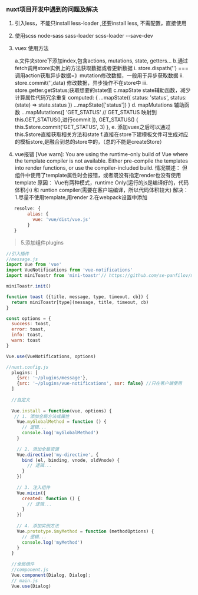 ### nuxt项目开发中遇到的问题及解决

 1. 引入less，不能只install less-loader ,还要install less, 不需配置，直接使用
 2. 使用scss node-sass sass-loader scss-loader --save-dev
 3. vuex 使用方法


      a.文件夹store下添加index,包含actions, mutations, state, getters...
      b.通过fetch调用store实例上的方法获取数据或者更新数据 
        i. store.dispath('') === 调用action获取异步数据=》mutation修改数据，一般用于异步获取数据
        ii. store.commit('',data) 修改数据，异步操作不在store中
        iii. store.getter.getStatus;获取想要的state值
      c.mapState state辅助函数，减少计算属性代码冗余重复
        computed: {
          ...mapState({
            status: 'status',
            status: (state) => state.status
          })
          ...mapState(['status'])
        }
      d. mapMutations 辅助函数
      ...mapMutations([
               'GET_STATUS' // GET_STATUS 映射到this.GET_STATUS(),进行commit
             ]),
             GET_STATUS() {
               this.$store.commit('GET_STATUS', 3)
             },
      e. 添加vuex之后可以通过this.$store直接获取相关方法和state
      f.直接在store下建模板文件可生成对应的模板store,是融合到总的store中的，（总的不能是createStore）

 4. vue报错
[Vue warn]: You are using the runtime-only build of Vue where the template compiler is not available. Either pre-compile the templates into render functions, or use the compiler-included build.
情况描述： 但组件中使用了template属性时会报错，或者既没有指定render也没有使用template
原因： Vue有两种模式，runtime Only(运行的js是编译好的，代码体积小) 和 runtion compiler(需要在客户端编译，所以代码体积较大)
解决： 1.尽量不使用template,用render
      2.在webpack设置中添加
```js
   resolve: {
        alias: {
          vue: 'vue/dist/vue.js'
        }
   }
```

> 5.添加组件plugins
  
```js
//引入插件
//message.js
import Vue from 'vue'
import VueNotifications from 'vue-notifications'
import miniToastr from 'mini-toastr'// https://github.com/se-panfilov/mini-toastr

miniToastr.init()

function toast ({title, message, type, timeout, cb}) {
  return miniToastr[type](message, title, timeout, cb)
}

const options = {
  success: toast,
  error: toast,
  info: toast,
  warn: toast
}

Vue.use(VueNotifications, options)

//nuxt.config.js
  plugins: [
    {src: '~/plugins/message'},
    {src: '~/plugins/vue-notifications', ssr: false} //只在客户端使用
  ]
  
  //自定义
  
  Vue.install = function(vue, options) {
   // 1. 添加全局方法或属性
    Vue.myGlobalMethod = function () {
      // 逻辑...
      console.log('myGlobalMethod')
    }
  
    // 2. 添加全局资源
    Vue.directive('my-directive', {
      bind (el, binding, vnode, oldVnode) {
        // 逻辑...
      }
    })
  
    // 3. 注入组件
    Vue.mixin({
      created: function () {
        // 逻辑...
      }
    })
  
    // 4. 添加实例方法
    Vue.prototype.$myMethod = function (methodOptions) {
      // 逻辑...
      console.log('myMethod')
    }
  }
  
  //全局组件
  //component.js
  Vue.component(Dialog, Dialog);
  // main.js
  Vue.use(Dialog)
  
  
  
```
